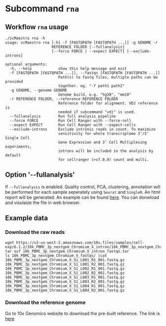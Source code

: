 # Subcommand `rna`

## Workflow `rna` usage

```
./scMaestro rna -h 
usage: scMaestro rna [-h] -f [FASTQPATH [FASTQPATH ...]] -g GENOME -r
                     REFERENCE FOLDER [--fullanalysis]
                     [--force FORCE | --expect EXPECT] [--exclude-introns]

optional arguments:
  -h, --help            show this help message and exit
  -f [FASTQPATH [FASTQPATH ...]], --fastqs [FASTQPATH [FASTQPATH ...]]
                        Path(s) to fastq files, multiple paths can be provided
                        together. eg. "-f path1 path2"
  -g GENOME, --genome GENOME
                        Genome build, e.g. "hg38", "mm10"
  -r REFERENCE FOLDER, --reference REFERENCE FOLDER
                        Reference folder for alignment. VDJ reference is
                        needed if subcommand "vdj" is used.
  --fullanalysis        Run full analysis pipeline
  --force FORCE         Run Cell Ranger with --force-cell
  --expect EXPECT       Run Cell Ranger with --expect-cells
  --exclude-introns     Exclude intronic reads in count. To maximize
                        sensitivity for whole transcriptome 3’/5’ Single Cell
                        Gene Expression and 3’ Cell Multiplexing experiments,
                        introns will be included in the analysis by default
                        for cellranger (>v7.0.0) count and multi.
```

## Option '--fullanalysis'

If `--fullanalysis` is enabled. Quality control, PCA, clustering, annotation will be performed for each sample seperately using `Seurat` and `SingleR`. An html report will be generated. An example can be found [here](https://github.com/CCRSF-IFX/SF_sc-smk-wl/blob/main/data/10k_PBMC_3p_nextgem_Chromium_X_sc_report.html). You can donwload and visulaize the file in web browser.

## Example data

### Download the raw reads

```
wget https://s3-us-west-2.amazonaws.com/10x.files/samples/cell-exp/6.1.2/10k_PBMC_3p_nextgem_Chromium_X_intron/10k_PBMC_3p_nextgem_Chromium_X_intron_fastqs.tar
tar xvf 10k_PBMC_3p_nextgem_Chromium_X_intron_fastqs.tar
ls 10k_PBMC_3p_nextgem_Chromium_X_fastqs/ |cat 
10k_PBMC_3p_nextgem_Chromium_X_S1_L001_R1_001.fastq.gz
10k_PBMC_3p_nextgem_Chromium_X_S1_L001_R2_001.fastq.gz
10k_PBMC_3p_nextgem_Chromium_X_S1_L002_R1_001.fastq.gz
10k_PBMC_3p_nextgem_Chromium_X_S1_L002_R2_001.fastq.gz
10k_PBMC_3p_nextgem_Chromium_X_S1_L003_R1_001.fastq.gz
10k_PBMC_3p_nextgem_Chromium_X_S1_L003_R2_001.fastq.gz
10k_PBMC_3p_nextgem_Chromium_X_S1_L004_R1_001.fastq.gz
10k_PBMC_3p_nextgem_Chromium_X_S1_L004_R2_001.fastq.gz
```


### Download the reference genome 

Go to 10x Genomics website to download the pre-built reference. 
The link is [here](https://www.10xgenomics.com/support/software/cell-ranger/downloads) 


